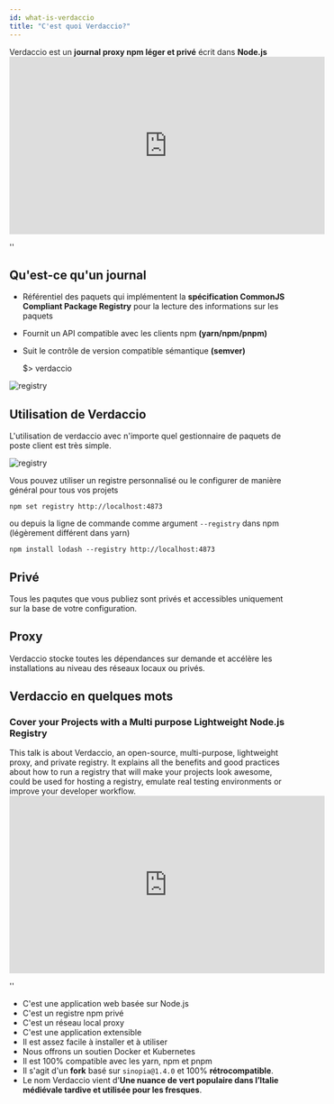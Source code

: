 ```yaml
---
id: what-is-verdaccio
title: "C'est quoi Verdaccio?"
---
```


Verdaccio est un **journal proxy npm léger et privé** écrit dans **Node.js** <iframe width="560" height="315" src="https://www.youtube.com/embed/hDIFKzmoCaA?enablejsapi=1" frameborder="0" allow="accelerometer; autoplay; encrypted-media; gyroscope; picture-in-picture" allowfullscreen mark="crwd-mark"></iframe>

<div id="codefund">''</div>

## Qu'est-ce qu'un journal

* Référentiel des paquets qui implémentent la **spécification CommonJS Compliant Package Registry** pour la lecture des informations sur les paquets
* Fournit un API compatible avec les clients npm **(yarn/npm/pnpm)**
* Suit le contrôle de version compatible sémantique **(semver)**

    $> verdaccio
    

![registry](assets/verdaccio_server.gif)

## Utilisation de Verdaccio

L'utilisation de verdaccio avec n'importe quel gestionnaire de paquets de poste client est très simple.

![registry](assets/npm_install.gif)

Vous pouvez utiliser un registre personnalisé ou le configurer de manière général pour tous vos projets

    npm set registry http://localhost:4873
    

ou depuis la ligne de commande comme argument `--registry` dans npm (légèrement différent dans yarn)

    npm install lodash --registry http://localhost:4873
    

## Privé

Tous les paqutes que vous publiez sont privés et accessibles uniquement sur la base de votre configuration.

## Proxy

Verdaccio stocke toutes les dépendances sur demande et accélère les installations au niveau des réseaux locaux ou privés.

## Verdaccio en quelques mots

### Cover your Projects with a Multi purpose Lightweight Node.js Registry

This talk is about Verdaccio, an open-source, multi-purpose, lightweight proxy, and private registry. It explains all the benefits and good practices about how to run a registry that will make your projects look awesome, could be used for hosting a registry, emulate real testing environments or improve your developer workflow. <iframe width="560" height="315" src="https://www.youtube.com/embed/oVCjDWeehAQ?enablejsapi=1" frameborder="0" allow="accelerometer; autoplay; encrypted-media; gyroscope; picture-in-picture" allowfullscreen mark="crwd-mark"></iframe>

<div id="codefund">''</div>

* C'est une application web basée sur Node.js
* C'est un registre npm privé
* C'est un réseau local proxy
* C'est une application extensible
* Il est assez facile à installer et à utiliser
* Nous offrons un soutien Docker et Kubernetes
* Il est 100% compatible avec les yarn, npm et pnpm
* Il s'agit d'un **fork** basé sur `sinopia@1.4.0` et 100% **rétrocompatible**.
* Le nom Verdaccio vient d'**Une nuance de vert populaire dans l’Italie médiévale tardive et utilisée pour les fresques**.